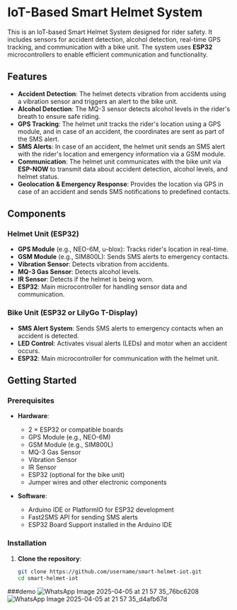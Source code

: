 # IoT-Based Smart Helmet System 

This is an IoT-based Smart Helmet System designed for rider safety. It includes sensors for accident detection, alcohol detection, real-time GPS tracking, and communication with a bike unit. The system uses **ESP32** microcontrollers to enable efficient communication and functionality.

## Features
- **Accident Detection**: The helmet detects vibration from accidents using a vibration sensor and triggers an alert to the bike unit.
- **Alcohol Detection**: The MQ-3 sensor detects alcohol levels in the rider's breath to ensure safe riding.
- **GPS Tracking**: The helmet unit tracks the rider's location using a GPS module, and in case of an accident, the coordinates are sent as part of the SMS alert.
- **SMS Alerts**: In case of an accident, the helmet unit sends an SMS alert with the rider's location and emergency information via a GSM module.
- **Communication**: The helmet unit communicates with the bike unit via **ESP-NOW** to transmit data about accident detection, alcohol levels, and helmet status.
- **Geolocation & Emergency Response**: Provides the location via GPS in case of an accident and sends SMS notifications to predefined contacts.

## Components
### Helmet Unit (ESP32)
- **GPS Module** (e.g., NEO-6M, u-blox): Tracks rider's location in real-time.
- **GSM Module** (e.g., SIM800L): Sends SMS alerts to emergency contacts.
- **Vibration Sensor**: Detects vibration from accidents.
- **MQ-3 Gas Sensor**: Detects alcohol levels.
- **IR Sensor**: Detects if the helmet is being worn.
- **ESP32**: Main microcontroller for handling sensor data and communication.

### Bike Unit (ESP32 or LilyGo T-Display)
- **SMS Alert System**: Sends SMS alerts to emergency contacts when an accident is detected.
- **LED Control**: Activates visual alerts (LEDs) and motor when an accident occurs.
- **ESP32**: Main microcontroller for communication with the helmet unit.

## Getting Started

### Prerequisites
- **Hardware**:
  - 2 × ESP32 or compatible boards
  - GPS Module (e.g., NEO-6M)
  - GSM Module (e.g., SIM800L)
  - MQ-3 Gas Sensor
  - Vibration Sensor
  - IR Sensor
  - ESP32 (optional for the bike unit)
  - Jumper wires and other electronic components

- **Software**:
  - Arduino IDE or PlatformIO for ESP32 development
  - Fast2SMS API for sending SMS alerts
  - ESP32 Board Support installed in the Arduino IDE

### Installation
1. **Clone the repository**:
   ```bash
   git clone https://github.com/username/smart-helmet-iot.git
   cd smart-helmet-iot

###demo
![WhatsApp Image 2025-04-05 at 21 57 35_76bc6208](https://github.com/user-attachments/assets/9bf80277-a54d-430a-930c-85eeac5194d2)
![WhatsApp Image 2025-04-05 at 21 57 35_d4afb67d](https://github.com/user-attachments/assets/75381b52-8363-459f-8329-46dc76ec0dad)

